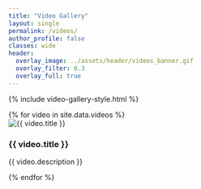 ```yaml
---
title: "Video Gallery"
layout: single
permalink: /videos/
author_profile: false
classes: wide
header:
  overlay_image: ../assets/header/videos_banner.gif
  overlay_filter: 0.3
  overlay_full: true
---
```


{% include video-gallery-style.html %}

<div class="video-gallery">
  {% for video in site.data.videos %}
    <div class="video-item" data-id="{{ video.id }}">
      <div class="video-wrapper">
        <img src="{{ video.thumbnail }}" alt="{{ video.title }}">
      </div>
      <h3>{{ video.title }}</h3>
      <p>{{ video.description }}</p>
    </div>
  {% endfor %}
</div>

<!-- Modal for video playback -->
<div id="video-modal" style="display:none; position:fixed; top:0; left:0; width:100%; height:100%; background-color:rgba(0,0,0,0.8); justify-content:center; align-items:center; z-index:9999;">
  <div style="position:relative; width:80%; max-width:800px;">
    <iframe id="vimeo-player" width="100%" height="450" frameborder="0" allowfullscreen></iframe>
    <span onclick="closeVideo()" style="position:absolute; top:10px; right:15px; color:white; font-size:2rem; cursor:pointer;">&times;</span>
  </div>
</div>

<script>
  const modal = document.getElementById("video-modal");
  const player = document.getElementById("vimeo-player");

  document.querySelectorAll(".video-item").forEach(item => {
    item.addEventListener("click", () => {
      const id = item.getAttribute("data-id");
      player.src = `https://player.vimeo.com/video/${id}`;
      modal.style.display = "flex";
    });
  });

  function closeVideo() {
    modal.style.display = "none";
    player.src = "";
  }

  modal.addEventListener("click", (e) => {
    if (e.target === modal) {
      closeVideo();
    }
  });
</script>

